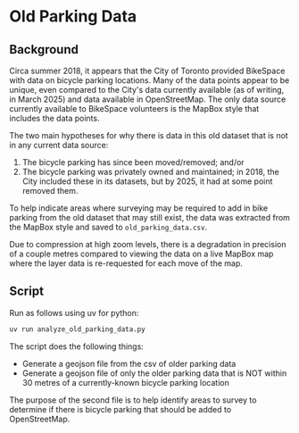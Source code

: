 # Old Parking Data

## Background

Circa summer 2018, it appears that the City of Toronto provided BikeSpace with data on bicycle parking locations. Many of the data points appear to be unique, even compared to the City's data currently available (as of writing, in March 2025) and data available in OpenStreetMap. The only data source currently available to BikeSpace volunteers is the MapBox style that includes the data points.

The two main hypotheses for why there is data in this old dataset that is not in any current data source:

1. The bicycle parking has since been moved/removed; and/or
2. The bicycle parking was privately owned and maintained; in 2018, the City included these in its datasets, but by 2025, it had at some point removed them.

To help indicate areas where surveying may be required to add in bike parking from the old dataset that may still exist, the data was extracted from the MapBox style and saved to `old_parking_data.csv`. 

Due to compression at high zoom levels, there is a degradation in precision of a couple metres compared to viewing the data on a live MapBox map where the layer data is re-requested for each move of the map.

## Script

Run as follows using uv for python:

```bash
uv run analyze_old_parking_data.py
```

The script does the following things:

- Generate a geojson file from the csv of older parking data
- Generate a geojson file of only the older parking data that is NOT within 30 metres of a currently-known bicycle parking location

The purpose of the second file is to help identify areas to survey to determine if there is bicycle parking that should be added to OpenStreetMap.
